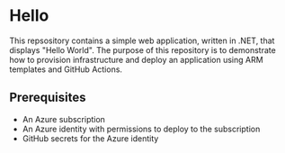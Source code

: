 # Hello

This repsository contains a simple web application, written in .NET, that displays "Hello World". The purpose of this repository is to demonstrate how to provision infrastructure and deploy an application using ARM templates and GitHub Actions.

## Prerequisites

- An Azure subscription
- An Azure identity with permissions to deploy to the subscription
- GitHub secrets for the Azure identity
